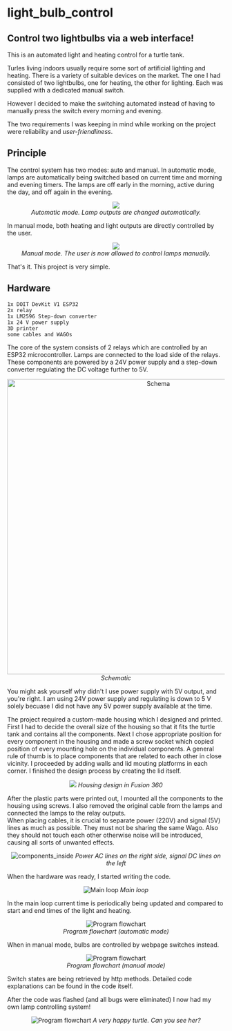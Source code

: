 # light_bulb_control
## Control two lightbulbs via a web interface!

This is an automated light and heating control for a turtle tank.

Turles living indoors usually require some sort of artificial lighting and heating. There is a variety of suitable devices on the market.
The one I had consisted of two lightbulbs, one for heating, the other for lighting. Each was supplied with a dedicated manual switch. 

However I decided to make the switching automated instead of having to manually press the switch every morning and evening. 

The two requirements I was keeping in mind while working on the project were reliability and *user-friendliness*.
## Principle
The control system has two modes: auto and manual. In automatic mode, lamps are automatically being switched based on current time and morning and evening timers.
The lamps are off early in the morning, active during the day, and off again in the evening.

<p align="center">
<img width="" heigth="" src="https://github.com/user-attachments/assets/441d203f-0e2f-411c-a632-d38eacc45752"/>
<br>
<i>Automatic mode. Lamp outputs are changed automatically.</i>
</p>


In manual mode, both heating and light outputs are directly controlled by the user.


<p align="center">
<img width="" heigth="" src="https://github.com/user-attachments/assets/270e7dd9-0260-40d4-af66-ae4b36ed5d8e"/>
  <br>
<i>Manual mode. The user is now allowed to control lamps manually.</i>
</p>


That's it. This project is very simple.

## Hardware
```
1x DOIT DevKit V1 ESP32
2x relay
1x LM2596 Step-down converter
1x 24 V power supply
3D printer
some cables and WAGOs
```
The core of the system consists of 2 relays which are controlled by an ESP32 microcontroller. Lamps are connected to the load side of the relays. These components are powered by a 24V power supply and a step-down converter regulating the DC voltage further to 5V. 
<p align="center">
<img width="684" alt="Schema" src="https://github.com/user-attachments/assets/ce4d0d07-bd09-4afa-8480-f0c328e9bfa4"/>
  <br>
<i>Schematic</i>
  
</p>
You might ask yourself why didn't I use power supply with 5V output, and you're right. I am using 24V power supply and regulating is down to 5 V solely becuase 
I did not have any 5V power supply available at the time.

The project required a custom-made housing which I designed and printed.  
First I had to decide the overall size of the housing so that it fits the turtle tank and contains all the components.
Next I chose appropriate position for every component in the housing and made a screw socket which copied position of every mounting hole
on the individual components. A general rule of thumb is to place components that are related to each other in close vicinity. 
I proceeded by adding walls and lid mouting platforms in each corner. I finished the design process by creating the lid itself. 
<p align="center">
<img src="https://github.com/user-attachments/assets/bf974932-0d91-4acb-861e-61319a380f80"/>
<i>Housing design in Fusion 360</i>
  <br>
</p>

After the plastic parts were printed out, I mounted all the components to the housing using screws. I also removed the original cable from the lamps and connected the lamps to the relay outputs.  
When placing cables, it is crucial to separate power (220V) and signal (5V) lines as much as possible. They must not be sharing the same Wago. Also they should not touch each other otherwise noise will be introduced, causing all sorts of unwanted effects. 

<p align="center">
<img alt="components_inside" src="https://github.com/user-attachments/assets/08503f9b-df52-4f25-9a49-74ed1ba88a73"/>
<i>Power AC lines on the right side, signal DC lines on the left</i>
  <br>
</p>


When the hardware was ready, I started writing the code. 
<p align="center">
<img alt="Main loop" src="https://github.com/user-attachments/assets/6b8ace03-875f-48c7-b32b-992e144bc822"/>
<i>Main loop</i>
  <br>
</p>

In the main loop current time is periodically being updated and compared to start and end times of the light and heating.

<p align="center">
<img alt="Program flowchart" src="https://github.com/user-attachments/assets/5992b045-d226-4fc0-b97e-6a32f4ac8eff"/>
  <br>
<i>Program flowchart (automatic mode)</i>
  <br>
</p>

When in manual mode, bulbs are controlled by webpage switches instead.

<p align="center">
<img alt="Program flowchart" src="https://github.com/user-attachments/assets/da2b7817-c7ef-487f-be1c-4a7661938a2f"/>
  <br>
<i>Program flowchart (manual mode)</i>
  <br>
</p>

Switch states are being retrieved by http methods.
Detailed code explanations can be found in the code itself.

After the code was flashed (and all bugs were eliminated) I now had my own lamp controlling system!

<p align="center">
<img alt="Program flowchart" src="https://github.com/user-attachments/assets/5df67ec7-a814-4e28-8521-575a39b0e20c"/>
<i>A very happy turtle. Can you see her?</i>
  <br>
</p>




                                                                  
